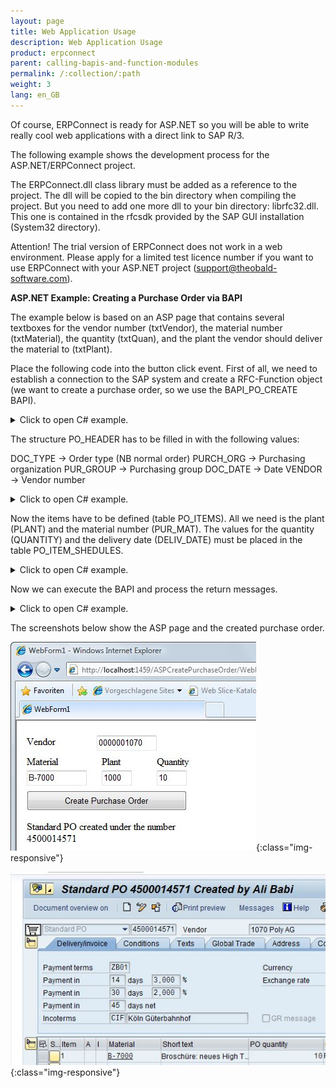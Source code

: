 ```yaml
---
layout: page
title: Web Application Usage
description: Web Application Usage
product: erpconnect
parent: calling-bapis-and-function-modules
permalink: /:collection/:path
weight: 3
lang: en_GB
---
```


Of course, ERPConnect is ready for ASP.NET so you will be able to write really cool web applications with a direct link to SAP R/3.

The following example shows the development process for the ASP.NET/ERPConnect project.

The ERPConnect.dll class library must be added as a reference to the project. The dll will be copied to the bin directory when compiling the project. But you need to add one more dll to your bin directory: librfc32.dll. This one is contained in the rfcsdk provided by the SAP GUI installation (System32 directory).

Attention! The trial version of ERPConnect does not work in a web environment. Please apply for a limited test licence number if you want to use ERPConnect with your ASP.NET project (support@theobald-software.com).

**ASP.NET Example: Creating a Purchase Order via BAPI**

The example below is based on an ASP page that contains several textboxes for the vendor number (txtVendor), the material number (txtMaterial), the quantity (txtQuan), and the plant the vendor should deliver the material to (txtPlant).

Place the following code into the button click event. First of all, we need to establish a connection to the SAP system and create a RFC-Function object (we want to create a purchase order, so we use the BAPI_PO_CREATE BAPI).


<details>
<summary>Click to open C# example.</summary>
{% highlight csharp %}
private void Button1_Click(object sender, System.EventArgs e) 
{ 
    using(R3Connection con = new R3Connection("SAPServer",00,"SAPUser","Password","EN","800")) 
    { 
        ERPConnect.LIC.SetLic("LicenseNumber"); 
           
        con.Open(false); 
          
        // Create a RFC-Function object 
        RFCFunction func = con.CreateFunction("BAPI_PO_CREATE");

{% endhighlight %}
</details>

The structure PO_HEADER has to be filled in with the following values: 

DOC_TYPE -> Order type (NB normal order)
PURCH_ORG -> Purchasing organization
PUR_GROUP -> Purchasing group
DOC_DATE -> Date 
VENDOR -> Vendor number

<details>
<summary>Click to open C# example.</summary>
{% highlight csharp %}
// Fill header structure
RFCStructure Header = func.Exports["PO_HEADER"].ToStructure();
Header["DOC_TYPE"]= "NB";
Header["PURCH_ORG"] = "1000";
Header["PUR_GROUP"] = "010";
Header["DOC_DATE"]= ERPConnect.ConversionUtils.NetDate2SAPDate(DateTime.Now);
Header["VENDOR"]= this.txtVendor.Text

{% endhighlight %}
</details>

Now the items have to be defined (table PO_ITEMS). All we need is the plant (PLANT) and the material number (PUR_MAT). 
The values for the quantity (QUANTITY) and the delivery date (DELIV_DATE) must be placed in the table PO_ITEM_SHEDULES.

<details>
<summary>Click to open C# example.</summary>
{% highlight csharp %}
// Create an Item
RFCTable items = func.Tables["PO_ITEMS"];
RFCStructure item = items.AddRow();
item["PO_ITEM"] = "1";
item["PUR_MAT"] = this.txtMaterial.Text;
item["PLANT"] = this.txtPlant.Text;
  
// Create and fill shedules
RFCTable shedules = func.Tables["PO_ITEM_SCHEDULES"];
RFCStructure shedule = shedules.AddRow();
shedule["PO_ITEM"] = "1";
shedule["DELIV_DATE"] = ERPConnect.ConversionUtils.NetDate2SAPDate(DateTime.Now);
shedule["QUANTITY"] = Convert.ToDecimal(this.txtQuan.Text);
{% endhighlight %}
</details>

Now we can execute the BAPI and process the return messages.

<details>
<summary>Click to open C# example.</summary>
{% highlight csharp %}


// Exceute Bapi and process return messages
func.Execut e();
this.txtReturn.Text = "";
this.txtReturn.Text += func.Tables["RETURN"].Rows[0, "MESSAGE"] + "\r\n";


{% endhighlight %}
</details>

The screenshots below show the ASP page and the created purchase order.


![purchase-order1](/img/content/create-purchase-order-ie.jpg){:class="img-responsive"}  


![purchase-order2](/img/content/create-purchase-order-ie_02.jpg){:class="img-responsive"}  
  

